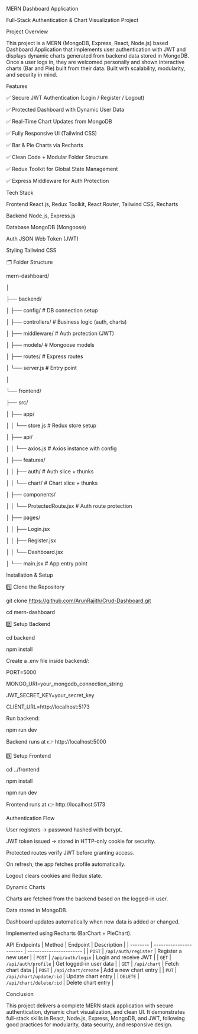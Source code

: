 MERN Dashboard Application

Full-Stack Authentication & Chart Visualization Project

Project Overview

This project is a MERN (MongoDB, Express, React, Node.js) based Dashboard Application that implements user authentication with JWT and displays dynamic charts generated from backend data stored in MongoDB.
Once a user logs in, they are welcomed personally and shown interactive charts (Bar and Pie) built from their data.
Built with scalability, modularity, and security in mind.

Features

✅ Secure JWT Authentication (Login / Register / Logout)

✅ Protected Dashboard with Dynamic User Data

✅ Real-Time Chart Updates from MongoDB

✅ Fully Responsive UI (Tailwind CSS)

✅ Bar & Pie Charts via Recharts

✅ Clean Code + Modular Folder Structure

✅ Redux Toolkit for Global State Management

✅ Express Middleware for Auth Protection


Tech Stack

Frontend	React.js, Redux Toolkit, React Router, Tailwind CSS, Recharts

Backend	Node.js, Express.js

Database	MongoDB (Mongoose)

Auth	JSON Web Token (JWT)

Styling	Tailwind CSS

🗂 Folder Structure

mern-dashboard/

│

├── backend/

│ ├── config/ # DB connection setup

│ ├── controllers/ # Business logic (auth, charts)

│ ├── middleware/ # Auth protection (JWT)

│ ├── models/ # Mongoose models

│ ├── routes/ # Express routes

│ └── server.js # Entry point

│

└── frontend/

├── src/

│ ├── app/

│ │ └── store.js # Redux store setup

│ ├── api/

│ │ └── axios.js # Axios instance with config

│ ├── features/

│ │ ├── auth/ # Auth slice + thunks

│ │ └── chart/ # Chart slice + thunks

│ ├── components/

│ │ └── ProtectedRoute.jsx # Auth route protection

│ ├── pages/

│ │ ├── Login.jsx

│ │ ├── Register.jsx

│ │ └── Dashboard.jsx

│ └── main.jsx # App entry point

Installation & Setup

1️⃣ Clone the Repository

git clone https://github.com/ArunRajith/Crud-Dashboard.git

cd mern-dashboard

2️⃣ Setup Backend

cd backend

npm install

Create a .env file inside backend/:

PORT=5000

MONGO_URI=your_mongodb_connection_string

JWT_SECRET_KEY=your_secret_key

CLIENT_URL=http://localhost:5173

Run backend:

npm run dev

Backend runs at 👉 http://localhost:5000

3️⃣ Setup Frontend

cd ../frontend

npm install

npm run dev

Frontend runs at 👉 http://localhost:5173

Authentication Flow

User registers → password hashed with bcrypt.

JWT token issued → stored in HTTP-only cookie for security.

Protected routes verify JWT before granting access.

On refresh, the app fetches profile automatically.

Logout clears cookies and Redux state.

Dynamic Charts

Charts are fetched from the backend based on the logged-in user.

Data stored in MongoDB.

Dashboard updates automatically when new data is added or changed.

Implemented using Recharts (BarChart + PieChart).

API Endpoints
| Method   | Endpoint                | Description             |
| -------- | ----------------------- | ----------------------- |
| `POST`   | `/api/auth/register`    | Register a new user     |
| `POST`   | `/api/auth/login`       | Login and receive JWT   |
| `GET`    | `/api/auth/profile`     | Get logged-in user data |
| `GET`    | `/api/chart`            | Fetch chart data        |
| `POST`   | `/api/chart/create`     | Add a new chart entry   |
| `PUT`    | `/api/chart/update/:id` | Update chart entry      |
| `DELETE` | `/api/chart/delete/:id` | Delete chart entry      |

Conclusion

This project delivers a complete MERN stack application with secure authentication, dynamic chart visualization, and clean UI.
It demonstrates full-stack skills in React, Node.js, Express, MongoDB, and JWT, following good practices for modularity, data security, and responsive design.
